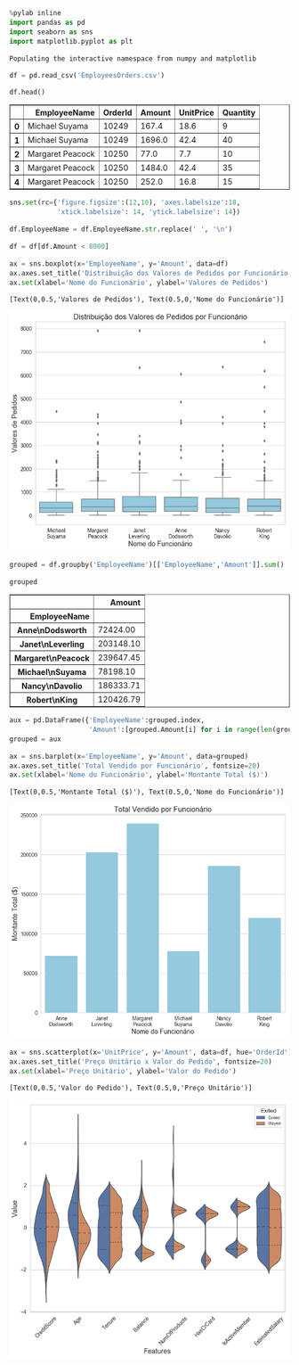 

```python
%pylab inline
import pandas as pd
import seaborn as sns
import matplotlib.pyplot as plt
```

    Populating the interactive namespace from numpy and matplotlib
    


```python
df = pd.read_csv('EmployeesOrders.csv')
```


```python
df.head()
```




<div>
<style scoped>
    .dataframe tbody tr th:only-of-type {
        vertical-align: middle;
    }

    .dataframe tbody tr th {
        vertical-align: top;
    }

    .dataframe thead th {
        text-align: right;
    }
</style>
<table border="1" class="dataframe">
  <thead>
    <tr style="text-align: right;">
      <th></th>
      <th>EmployeeName</th>
      <th>OrderId</th>
      <th>Amount</th>
      <th>UnitPrice</th>
      <th>Quantity</th>
    </tr>
  </thead>
  <tbody>
    <tr>
      <th>0</th>
      <td>Michael Suyama</td>
      <td>10249</td>
      <td>167.4</td>
      <td>18.6</td>
      <td>9</td>
    </tr>
    <tr>
      <th>1</th>
      <td>Michael Suyama</td>
      <td>10249</td>
      <td>1696.0</td>
      <td>42.4</td>
      <td>40</td>
    </tr>
    <tr>
      <th>2</th>
      <td>Margaret Peacock</td>
      <td>10250</td>
      <td>77.0</td>
      <td>7.7</td>
      <td>10</td>
    </tr>
    <tr>
      <th>3</th>
      <td>Margaret Peacock</td>
      <td>10250</td>
      <td>1484.0</td>
      <td>42.4</td>
      <td>35</td>
    </tr>
    <tr>
      <th>4</th>
      <td>Margaret Peacock</td>
      <td>10250</td>
      <td>252.0</td>
      <td>16.8</td>
      <td>15</td>
    </tr>
  </tbody>
</table>
</div>




```python
sns.set(rc={'figure.figsize':(12,10), 'axes.labelsize':18, 
            'xtick.labelsize': 14, 'ytick.labelsize': 14})
```


```python
df.EmployeeName = df.EmployeeName.str.replace(' ', '\n')
```


```python
df = df[df.Amount < 8000]
```


```python
ax = sns.boxplot(x='EmployeeName', y='Amount', data=df)
ax.axes.set_title('Distribuição dos Valores de Pedidos por Funcionário', fontsize=20)
ax.set(xlabel='Nome do Funcionário', ylabel='Valores de Pedidos')
```




    [Text(0,0.5,'Valores de Pedidos'), Text(0.5,0,'Nome do Funcionário')]




![png](output_6_1.png)



```python
grouped = df.groupby('EmployeeName')[['EmployeeName','Amount']].sum()
```


```python
grouped
```




<div>
<style scoped>
    .dataframe tbody tr th:only-of-type {
        vertical-align: middle;
    }

    .dataframe tbody tr th {
        vertical-align: top;
    }

    .dataframe thead th {
        text-align: right;
    }
</style>
<table border="1" class="dataframe">
  <thead>
    <tr style="text-align: right;">
      <th></th>
      <th>Amount</th>
    </tr>
    <tr>
      <th>EmployeeName</th>
      <th></th>
    </tr>
  </thead>
  <tbody>
    <tr>
      <th>Anne\nDodsworth</th>
      <td>72424.00</td>
    </tr>
    <tr>
      <th>Janet\nLeverling</th>
      <td>203148.10</td>
    </tr>
    <tr>
      <th>Margaret\nPeacock</th>
      <td>239647.45</td>
    </tr>
    <tr>
      <th>Michael\nSuyama</th>
      <td>78198.10</td>
    </tr>
    <tr>
      <th>Nancy\nDavolio</th>
      <td>186333.71</td>
    </tr>
    <tr>
      <th>Robert\nKing</th>
      <td>120426.79</td>
    </tr>
  </tbody>
</table>
</div>




```python
aux = pd.DataFrame({'EmployeeName':grouped.index, 
                    'Amount':[grouped.Amount[i] for i in range(len(grouped.Amount))]})
grouped = aux
```


```python
ax = sns.barplot(x='EmployeeName', y='Amount', data=grouped)
ax.axes.set_title('Total Vendido por Funcionário', fontsize=20)
ax.set(xlabel='Nome do Funcionário', ylabel='Montante Total ($)')
```




    [Text(0,0.5,'Montante Total ($)'), Text(0.5,0,'Nome do Funcionário')]




![png](output_10_1.png)



```python
ax = sns.scatterplot(x='UnitPrice', y='Amount', data=df, hue='OrderId')
ax.axes.set_title('Preço Unitário x Valor do Pedido', fontsize=20)
ax.set(xlabel='Preço Unitário', ylabel='Valor do Pedido')
```




    [Text(0,0.5,'Valor do Pedido'), Text(0.5,0,'Preço Unitário')]




![png](output_11_1.png)

